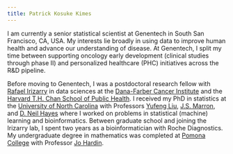 ```yaml
---
title: Patrick Kosuke Kimes
---
```


I am currently a senior statistical scientist at Genentech in South San Francisco, CA, USA. My interests lie broadly in using data to improve human health and advance our understanding of disease. At Genentech, I split my time between supporting oncology early development (clinical studies through phase II) and personalized healthcare (PHC) initiatives across the R&D pipeline. 

Before moving to Genentech, I was a postdoctoral research fellow with [Rafael Irizarry](http://rafalab.github.io/) in data sciences at the [Dana-Farber Cancer Institute](http://ds.dfci.harvard.edu/) and the [Harvard T.H. Chan School of Public Health](https://www.hsph.harvard.edu/biostatistics/). I received my PhD in statistics at the [University of North Carolina](https://stat-or.unc.edu/) with Professors [Yufeng Liu](http://www.unc.edu/~yfliu/), [J.S. Marron](http://marron.web.unc.edu/), and [D. Neil Hayes](https://hayeslab.lab.uthsc.edu/) where I worked on problems in statistical (machine) learning and bioinformatics. Between graduate school and joining the Irizarry lab, I spent two years as a bioinformatician with Roche Diagnostics. My undergraduate degree in mathematics was completed at [Pomona College](https://www.pomona.edu/) with Professor [Jo Hardin](https://research.pomona.edu/johardin/).
